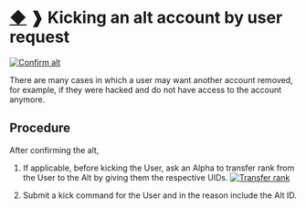 # [◆](/../../) ❱ Kicking an alt account by user request

[![Confirm alt](https://img.shields.io/badge/Requires-Confirm_Alt-important?style=for-the-badge)](/Other/ConfirmAlt.md)

There are many cases in which a user may want another account removed, for example, if they were hacked and do not have access to the account anymore.

## Procedure

After confirming the alt,

1. If applicable, before kicking the User, ask an Alpha to transfer rank from the User to the Alt by giving them the respective UIDs. [![Transfer rank](https://img.shields.io/badge/Transfer_Rank-informational?logo=lastpass)](/Other/TransferRank.md)

2. Submit a kick command for the User and in the reason include the Alt ID. 

<!-- Tags: alt kick user kick alt remove user remove alt -->
